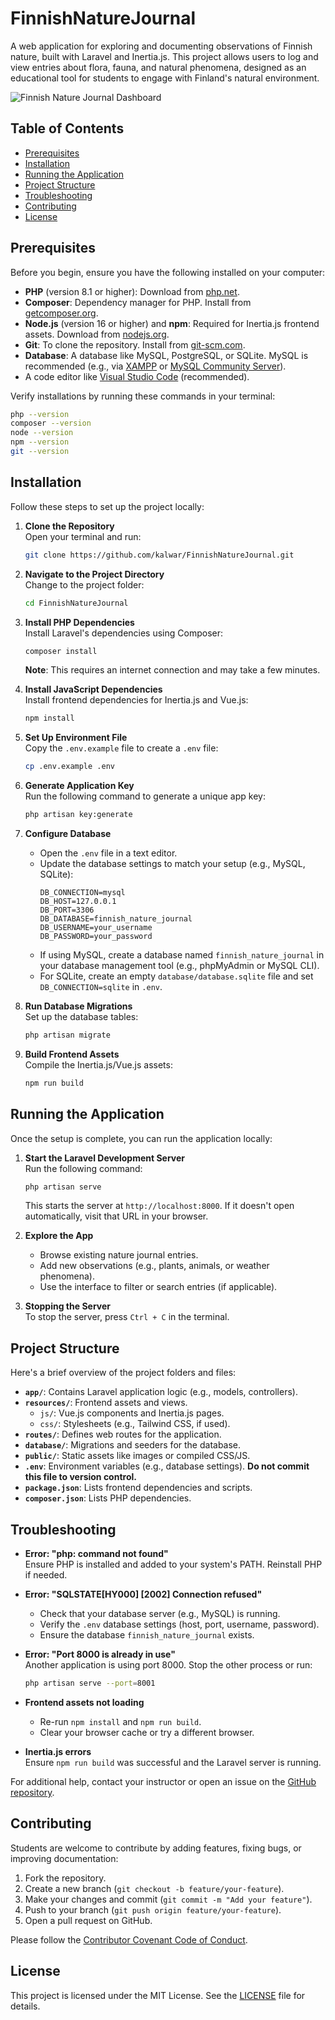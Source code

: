 # FinnishNatureJournal

A web application for exploring and documenting observations of Finnish nature, built with Laravel and Inertia.js. This project allows users to log and view entries about flora, fauna, and natural phenomena, designed as an educational tool for students to engage with Finland's natural environment.

![Finnish Nature Journal Dashboard](dashboard-screenshot.png)

## Table of Contents
- [Prerequisites](#prerequisites)
- [Installation](#installation)
- [Running the Application](#running-the-application)
- [Project Structure](#project-structure)
- [Troubleshooting](#troubleshooting)
- [Contributing](#contributing)
- [License](#license)

## Prerequisites

Before you begin, ensure you have the following installed on your computer:
- **PHP** (version 8.1 or higher): Download from [php.net](https://www.php.net/downloads).
- **Composer**: Dependency manager for PHP. Install from [getcomposer.org](https://getcomposer.org/).
- **Node.js** (version 16 or higher) and **npm**: Required for Inertia.js frontend assets. Download from [nodejs.org](https://nodejs.org/).
- **Git**: To clone the repository. Install from [git-scm.com](https://git-scm.com/).
- **Database**: A database like MySQL, PostgreSQL, or SQLite. MySQL is recommended (e.g., via [XAMPP](https://www.apachefriends.org/) or [MySQL Community Server](https://dev.mysql.com/downloads/)).
- A code editor like [Visual Studio Code](https://code.visualstudio.com/) (recommended).

Verify installations by running these commands in your terminal:
```bash
php --version
composer --version
node --version
npm --version
git --version
```

## Installation

Follow these steps to set up the project locally:

1. **Clone the Repository**  
   Open your terminal and run:
   ```bash
   git clone https://github.com/kalwar/FinnishNatureJournal.git
   ```

2. **Navigate to the Project Directory**  
   Change to the project folder:
   ```bash
   cd FinnishNatureJournal
   ```

3. **Install PHP Dependencies**  
   Install Laravel's dependencies using Composer:
   ```bash
   composer install
   ```
   **Note**: This requires an internet connection and may take a few minutes.

4. **Install JavaScript Dependencies**  
   Install frontend dependencies for Inertia.js and Vue.js:
   ```bash
   npm install
   ```

5. **Set Up Environment File**  
   Copy the `.env.example` file to create a `.env` file:
   ```bash
   cp .env.example .env
   ```

6. **Generate Application Key**  
   Run the following command to generate a unique app key:
   ```bash
   php artisan key:generate
   ```

7. **Configure Database**  
   - Open the `.env` file in a text editor.
   - Update the database settings to match your setup (e.g., MySQL, SQLite):
     ```env
     DB_CONNECTION=mysql
     DB_HOST=127.0.0.1
     DB_PORT=3306
     DB_DATABASE=finnish_nature_journal
     DB_USERNAME=your_username
     DB_PASSWORD=your_password
     ```
   - If using MySQL, create a database named `finnish_nature_journal` in your database management tool (e.g., phpMyAdmin or MySQL CLI).
   - For SQLite, create an empty `database/database.sqlite` file and set `DB_CONNECTION=sqlite` in `.env`.

8. **Run Database Migrations**  
   Set up the database tables:
   ```bash
   php artisan migrate
   ```

9. **Build Frontend Assets**  
   Compile the Inertia.js/Vue.js assets:
   ```bash
   npm run build
   ```

## Running the Application

Once the setup is complete, you can run the application locally:

1. **Start the Laravel Development Server**  
   Run the following command:
   ```bash
   php artisan serve
   ```
   This starts the server at `http://localhost:8000`. If it doesn't open automatically, visit that URL in your browser.

2. **Explore the App**  
   - Browse existing nature journal entries.
   - Add new observations (e.g., plants, animals, or weather phenomena).
   - Use the interface to filter or search entries (if applicable).

3. **Stopping the Server**  
   To stop the server, press `Ctrl + C` in the terminal.

## Project Structure

Here's a brief overview of the project folders and files:
- **`app/`**: Contains Laravel application logic (e.g., models, controllers).
- **`resources/`**: Frontend assets and views.
  - `js/`: Vue.js components and Inertia.js pages.
  - `css/`: Stylesheets (e.g., Tailwind CSS, if used).
- **`routes/`**: Defines web routes for the application.
- **`database/`**: Migrations and seeders for the database.
- **`public/`**: Static assets like images or compiled CSS/JS.
- **`.env`**: Environment variables (e.g., database settings). **Do not commit this file to version control.**
- **`package.json`**: Lists frontend dependencies and scripts.
- **`composer.json`**: Lists PHP dependencies.

## Troubleshooting

- **Error: "php: command not found"**  
  Ensure PHP is installed and added to your system's PATH. Reinstall PHP if needed.

- **Error: "SQLSTATE[HY000] [2002] Connection refused"**  
  - Check that your database server (e.g., MySQL) is running.
  - Verify the `.env` database settings (host, port, username, password).
  - Ensure the database `finnish_nature_journal` exists.

- **Error: "Port 8000 is already in use"**  
  Another application is using port 8000. Stop the other process or run:
  ```bash
  php artisan serve --port=8001
  ```

- **Frontend assets not loading**  
  - Re-run `npm install` and `npm run build`.
  - Clear your browser cache or try a different browser.

- **Inertia.js errors**  
  Ensure `npm run build` was successful and the Laravel server is running.

For additional help, contact your instructor or open an issue on the [GitHub repository](https://github.com/kalwar/FinnishNatureJournal/issues).

## Contributing

Students are welcome to contribute by adding features, fixing bugs, or improving documentation:
1. Fork the repository.
2. Create a new branch (`git checkout -b feature/your-feature`).
3. Make your changes and commit (`git commit -m "Add your feature"`).
4. Push to your branch (`git push origin feature/your-feature`).
5. Open a pull request on GitHub.

Please follow the [Contributor Covenant Code of Conduct](https://www.contributor-covenant.org/).

## License

This project is licensed under the MIT License. See the [LICENSE](LICENSE) file for details.
